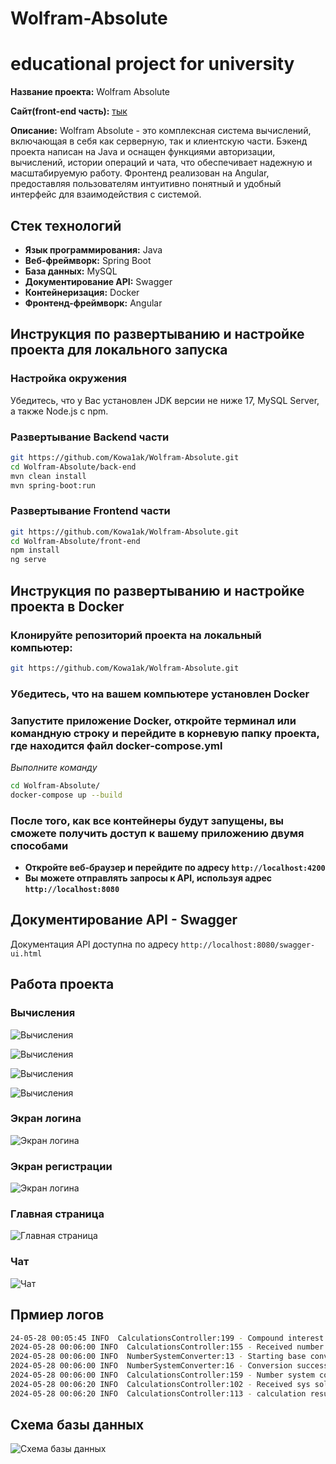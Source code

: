 # Wolfram-Absolute

# educational project for university

**Название проекта:** Wolfram Absolute

**Сайт(front-end часть):** [тык](https://wolfram-absolute.vercel.app/)

**Описание:** Wolfram Absolute - это комплексная система вычислений, включающая в себя как серверную, так и клиентскую части. Бэкенд проекта написан на Java и оснащен функциями авторизации, вычислений, истории операций и чата, что обеспечивает надежную и масштабируемую работу. Фронтенд реализован на Angular, предоставляя пользователям интуитивно понятный и удобный интерфейс для взаимодействия с системой.

## Стек технологий

- **Язык программирования:** Java
- **Веб-фреймворк:** Spring Boot
- **База данных:** MySQL
- **Документирование API:** Swagger
- **Контейнеризация:** Docker
- **Фронтенд-фреймворк:** Angular

## Инструкция по развертыванию и настройке проекта для локального запуска

### Настройка окружения

Убедитесь, что у Вас установлен JDK версии не ниже 17, MySQL Server, а также Node.js с npm.

### Развертывание Backend части

```bash
git https://github.com/Kowa1ak/Wolfram-Absolute.git
cd Wolfram-Absolute/back-end
mvn clean install
mvn spring-boot:run
```

### Развертывание Frontend части

```bash
git https://github.com/Kowa1ak/Wolfram-Absolute.git
cd Wolfram-Absolute/front-end
npm install
ng serve
```

## Инструкция по развертыванию и настройке проекта в Docker

### Клонируйте репозиторий проекта на локальный компьютер:

```bash
git https://github.com/Kowa1ak/Wolfram-Absolute.git
```

### Убедитесь, что на вашем компьютере установлен Docker

### Запустите приложение Docker, откройте терминал или командную строку и перейдите в корневую папку проекта, где находится файл docker-compose.yml

_Выполните команду_

```bash
cd Wolfram-Absolute/
docker-compose up --build
```

### После того, как все контейнеры будут запущены, вы сможете получить доступ к вашему приложению двумя способами

- **Откройте веб-браузер и перейдите по адресу `http://localhost:4200`**
- **Вы можете отправлять запросы к API, используя адрес `http://localhost:8080`**

## Документирование API - Swagger

Документация API доступна по адресу `http://localhost:8080/swagger-ui.html`

## Работа проекта

### Вычисления

![Вычисления](./back-end/docs/vid0.gif)

![Вычисления](/back-end/docs/vid1.gif)

![Вычисления](./back-end/docs/vid2.gif)

![Вычисления](./back-end/docs/vid3.gif)

### Экран логина

![Экран логина](./back-end/docs/login_page.png)

### Экран регистрации

![Экран логина](./back-end/docs/reg_page.png)

### Главная страница

![Главная страница](./back-end/docs/main_page.png)

### Чат

![Чат](./back-end/docs/chat_page.png)

## Прмиер логов

```bash
24-05-28 00:05:45 INFO  CalculationsController:199 - Compound interest calculation completed with 5 years of data.
2024-05-28 00:06:00 INFO  CalculationsController:155 - Received number system conversion request: NumSysConverterRequest(email=tester@g, number=46, library=Java, base1=10, base2=3)
2024-05-28 00:06:00 INFO  NumberSystemConverter:13 - Starting base conversion for number: 46 from base 10 to base 3
2024-05-28 00:06:00 INFO  NumberSystemConverter:16 - Conversion successful. Result: 1201
2024-05-28 00:06:00 INFO  CalculationsController:159 - Number system conversion result: 1201
2024-05-28 00:06:20 INFO  CalculationsController:102 - Received sys solving calculation request: SlauRequest(equations={34, 46 | 875}, {2, 34 | 45}, threads=2, library=Java, email=tester@g)
2024-05-28 00:06:20 INFO  CalculationsController:113 - calculation result: {Result=26.01503759398496 -0.20676691729323304, Time: 0.0010998 seconds}
```

## Схема базы данных

![Схема базы данных](./back-end/docs/db_scheme.jpg)
